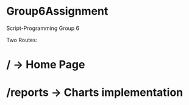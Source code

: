 # Group6Assignment
Script-Programming Group 6

Two Routes:
# / -> Home Page
# /reports -> Charts implementation

